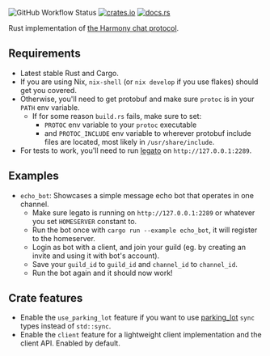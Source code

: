 ![GitHub Workflow Status](https://img.shields.io/github/workflow/status/yusdacra/harmony_rust_sdk/Rust)
[![crates.io](https://img.shields.io/crates/v/harmony_rust_sdk)](https://crates.io/crates/harmony_rust_sdk)
[![docs.rs](https://docs.rs/harmony_rust_sdk/badge.svg)](https://docs.rs/harmony_rust_sdk)

Rust implementation of [the Harmony chat protocol](https://github.com/harmony-development).

## Requirements
- Latest stable Rust and Cargo.
- If you are using Nix, `nix-shell` (or `nix develop` if you use flakes) should get you covered.
- Otherwise, you'll need to get protobuf and make sure `protoc` is in your `PATH` env variable.
  - If for some reason `build.rs` fails, make sure to set: 
    - `PROTOC` env variable to your `protoc` executable
    - and `PROTOC_INCLUDE` env variable to wherever protobuf include files are located, most likely in `/usr/share/include`.
- For tests to work, you'll need to run [legato](https://github.com/harmony-development/legato) on `http://127.0.0.1:2289`.

## Examples
- `echo_bot`: Showcases a simple message echo bot that operates in one channel.
    - Make sure legato is running on `http://127.0.0.1:2289` or whatever you set `HOMESERVER` constant to.
    - Run the bot once with `cargo run --example echo_bot`, it will register to the homeserver.
    - Login as bot with a client, and join your guild (eg. by creating an invite and using it with bot's account).
    - Save your `guild_id` to `guild_id` and `channel_id` to `channel_id`.
    - Run the bot again and it should now work!

## Crate features
- Enable the `use_parking_lot` feature if you want to use [parking_lot](https://github.com/Amanieu/parking_lot) `sync` types instead of `std::sync`.
- Enable the `client` feature for a lightweight client implementation and the client API. Enabled by default.
